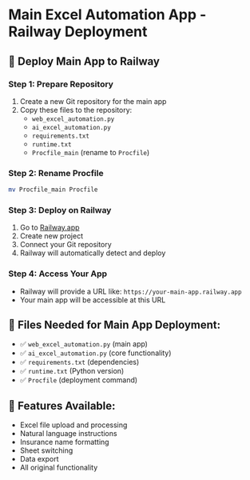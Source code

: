 # Main Excel Automation App - Railway Deployment

## 🚀 Deploy Main App to Railway

### Step 1: Prepare Repository

1. Create a new Git repository for the main app
2. Copy these files to the repository:
   - `web_excel_automation.py`
   - `ai_excel_automation.py`
   - `requirements.txt`
   - `runtime.txt`
   - `Procfile_main` (rename to `Procfile`)

### Step 2: Rename Procfile

```bash
mv Procfile_main Procfile
```

### Step 3: Deploy on Railway

1. Go to [Railway.app](https://railway.app)
2. Create new project
3. Connect your Git repository
4. Railway will automatically detect and deploy

### Step 4: Access Your App

- Railway will provide a URL like: `https://your-main-app.railway.app`
- Your main app will be accessible at this URL

## 📁 Files Needed for Main App Deployment:

- ✅ `web_excel_automation.py` (main app)
- ✅ `ai_excel_automation.py` (core functionality)
- ✅ `requirements.txt` (dependencies)
- ✅ `runtime.txt` (Python version)
- ✅ `Procfile` (deployment command)

## 🎯 Features Available:

- Excel file upload and processing
- Natural language instructions
- Insurance name formatting
- Sheet switching
- Data export
- All original functionality
